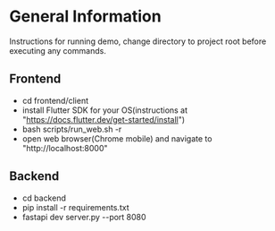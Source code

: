 # General Information

Instructions for running demo, change directory to project root before executing any
commands.

## Frontend

* cd frontend/client
* install Flutter SDK for your OS(instructions at "https://docs.flutter.dev/get-started/install")
* bash scripts/run_web.sh -r
* open web browser(Chrome mobile) and navigate to "http://localhost:8000"

## Backend

* cd backend
* pip install -r requirements.txt
* fastapi dev server.py --port 8080
